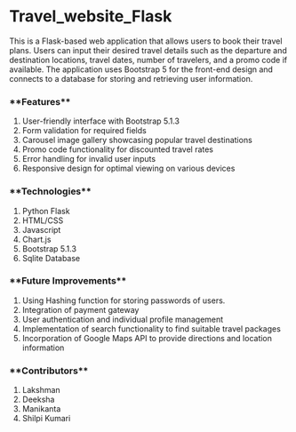 # Travel_website_Flask
<p>This is a Flask-based web application that allows users to book their travel plans.
Users can input their desired travel details such as the departure and destination locations, travel dates, number of travelers, and a promo code if available. 
The application uses Bootstrap 5 for the front-end design and connects to a database for storing and retrieving user information.</p>


<h3>**Features**</h3>
<ol>
    <li>User-friendly interface with Bootstrap 5.1.3</li>
    <li>Form validation for required fields</li>
    <li>Carousel image gallery showcasing popular travel destinations</li>
    <li>Promo code functionality for discounted travel rates</li>
    <li>Error handling for invalid user inputs</li>
    <li>Responsive design for optimal viewing on various devices</li>
</ol>

<h3>**Technologies**</h3>
<ol>
    <li>Python Flask</li>
    <li>HTML/CSS</li>
    <li>Javascript</li>
    <li>Chart.js</li>
    <li>Bootstrap 5.1.3</li>
    <li>Sqlite Database</li>
</ol>

<h3>**Future Improvements**</h3>
<ol>
    <li>Using Hashing function for storing passwords of users.</li>
    <li>Integration of payment gateway</li>
    <li>User authentication and individual profile management</li>
    <li>Implementation of search functionality to find suitable travel packages</li>
    <li>Incorporation of Google Maps API to provide directions and location information</li>
</ol>


<h3>**Contributors**</h3>
<ol>
    <li>Lakshman</li>
    <li>Deeksha</li>
    <li>Manikanta</li>
    <li>Shilpi Kumari</li>
</ol>

